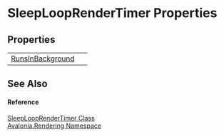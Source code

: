# SleepLoopRenderTimer Properties




## Properties
<table>
<tr>
<td><a href="P_Avalonia_Rendering_SleepLoopRenderTimer_RunsInBackground">RunsInBackground</a></td>
<td> </td>
</tr>
</table>

## See Also


#### Reference
<a href="T_Avalonia_Rendering_SleepLoopRenderTimer">SleepLoopRenderTimer Class</a>  
<a href="N_Avalonia_Rendering">Avalonia.Rendering Namespace</a>  

